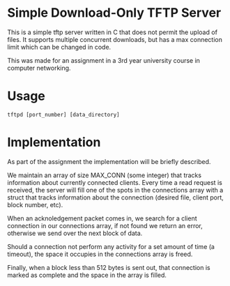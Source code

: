 # Simple Download-Only TFTP Server

This is a simple tftp server written in C that does not permit the upload of files. It supports multiple concurrent downloads, but has a max connection limit which can be changed in code.

This was made for an assignment in a 3rd year university course in computer networking.

# Usage
```
tftpd [port_number] [data_directory]
```

# Implementation

As part of the assignment the implementation will be briefly described.

We maintain an array of size MAX_CONN (some integer) that tracks information about currently connected clients. Every time a read request is received, the server will fill one of the spots in the connections array with a struct that tracks information about the connection (desired file, client port, block number, etc).

When an acknoledgement packet comes in, we search for a client connection in our connections array, if not found we return an error, otherwise we send over the next block of data.

Should a connection not perform any activity for a set amount of time (a timeout), the space it occupies in the connections array is freed.

Finally, when a block less than 512 bytes is sent out, that connection is marked as complete and the space in the array is filled.
